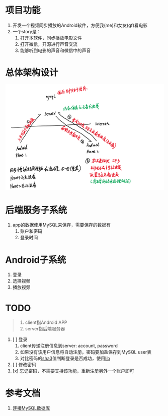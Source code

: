 # 项目功能
1. 开发一个视频同步播放的Android软件，方便我(me)和女友(gf)看电影
2. 一个story是：
   1. 打开本软件，同步播放电影文件
   2. 打开微信，开源进行声音交流
   3. 能够听到电影的声音和微信中的声音

# 总体架构设计
![](res/arch.png)

# 后端服务子系统
1. app的数据使用MySQL来保存，需要保存的数据有
   1. 账户和密码
   2. 登录时间


# Android子系统
1. 登录
2. 选择视频
3. 播放视频

# TODO
> 1. client指Android APP
> 1. server指后端服务器
1. [ ] 登录
   1. client传递注册信息到server: account, password
   2. 如果没有该用户信息将自动注册，密码要加盐保存到MySQL user表
   3. 对比密码的[sha3](https://keccak.team/software.html)值判断登录是否成功，使用[lib](https://github.com/aelstad/keccakj)
2. [ ] 修改密码
3. [x] 忘记密码，不需要支持该功能，重新注册另外一个账户即可


# 参考文档
1. [连接MySQL数据库](https://www.programmersought.com/article/40737747463/)